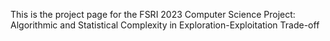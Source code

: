 This is the project page for the FSRI 2023 Computer Science Project: Algorithmic and Statistical Complexity in Exploration-Exploitation Trade-off